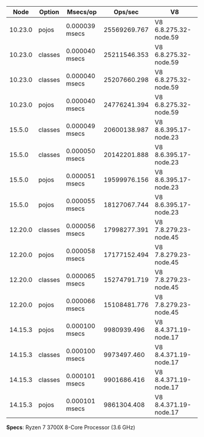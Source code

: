 | Node    | Option  | Msecs/op       | Ops/sec      | V8                    |
| ------- | ------- | -------------- | ------------ | --------------------- |
| 10.23.0 | pojos   | 0.000039 msecs | 25569269.767 | V8 6.8.275.32-node.59 |
| 10.23.0 | classes | 0.000040 msecs | 25211546.353 | V8 6.8.275.32-node.59 |
| 10.23.0 | classes | 0.000040 msecs | 25207660.298 | V8 6.8.275.32-node.59 |
| 10.23.0 | pojos   | 0.000040 msecs | 24776241.394 | V8 6.8.275.32-node.59 |
| 15.5.0  | classes | 0.000049 msecs | 20600138.987 | V8 8.6.395.17-node.23 |
| 15.5.0  | classes | 0.000050 msecs | 20142201.888 | V8 8.6.395.17-node.23 |
| 15.5.0  | pojos   | 0.000051 msecs | 19599976.156 | V8 8.6.395.17-node.23 |
| 15.5.0  | pojos   | 0.000055 msecs | 18127067.744 | V8 8.6.395.17-node.23 |
| 12.20.0 | classes | 0.000056 msecs | 17998277.391 | V8 7.8.279.23-node.45 |
| 12.20.0 | pojos   | 0.000058 msecs | 17177152.494 | V8 7.8.279.23-node.45 |
| 12.20.0 | classes | 0.000065 msecs | 15274791.719 | V8 7.8.279.23-node.45 |
| 12.20.0 | pojos   | 0.000066 msecs | 15108481.776 | V8 7.8.279.23-node.45 |
| 14.15.3 | pojos   | 0.000100 msecs | 9980939.496  | V8 8.4.371.19-node.17 |
| 14.15.3 | classes | 0.000100 msecs | 9973497.460  | V8 8.4.371.19-node.17 |
| 14.15.3 | classes | 0.000101 msecs | 9901686.416  | V8 8.4.371.19-node.17 |
| 14.15.3 | pojos   | 0.000101 msecs | 9861304.408  | V8 8.4.371.19-node.17 |

**Specs**: Ryzen 7 3700X 8-Core Processor (3.6 GHz)
